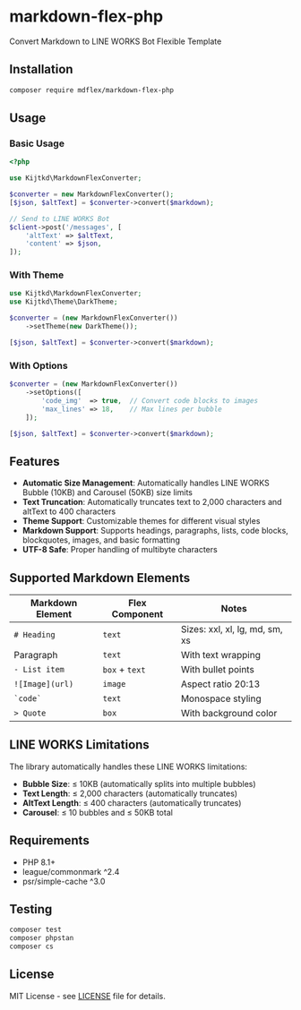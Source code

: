 # markdown-flex-php

Convert Markdown to LINE WORKS Bot Flexible Template

## Installation

```bash
composer require mdflex/markdown-flex-php
```

## Usage

### Basic Usage

```php
<?php

use Kijtkd\MarkdownFlexConverter;

$converter = new MarkdownFlexConverter();
[$json, $altText] = $converter->convert($markdown);

// Send to LINE WORKS Bot
$client->post('/messages', [
    'altText' => $altText,
    'content' => $json,
]);
```

### With Theme

```php
use Kijtkd\MarkdownFlexConverter;
use Kijtkd\Theme\DarkTheme;

$converter = (new MarkdownFlexConverter())
    ->setTheme(new DarkTheme());

[$json, $altText] = $converter->convert($markdown);
```

### With Options

```php
$converter = (new MarkdownFlexConverter())
    ->setOptions([
        'code_img'  => true,  // Convert code blocks to images
        'max_lines' => 18,    // Max lines per bubble
    ]);

[$json, $altText] = $converter->convert($markdown);
```

## Features

- **Automatic Size Management**: Automatically handles LINE WORKS Bubble (10KB) and Carousel (50KB) size limits
- **Text Truncation**: Automatically truncates text to 2,000 characters and altText to 400 characters
- **Theme Support**: Customizable themes for different visual styles
- **Markdown Support**: Supports headings, paragraphs, lists, code blocks, blockquotes, images, and basic formatting
- **UTF-8 Safe**: Proper handling of multibyte characters

## Supported Markdown Elements

| Markdown Element | Flex Component | Notes |
|-----------------|---------------|-------|
| `# Heading` | `text` | Sizes: xxl, xl, lg, md, sm, xs |
| Paragraph | `text` | With text wrapping |
| `- List item` | `box` + `text` | With bullet points |
| `![Image](url)` | `image` | Aspect ratio 20:13 |
| `` `code` `` | `text` | Monospace styling |
| `> Quote` | `box` | With background color |

## LINE WORKS Limitations

The library automatically handles these LINE WORKS limitations:

- **Bubble Size**: ≤ 10KB (automatically splits into multiple bubbles)
- **Text Length**: ≤ 2,000 characters (automatically truncates)
- **AltText Length**: ≤ 400 characters (automatically truncates)
- **Carousel**: ≤ 10 bubbles and ≤ 50KB total

## Requirements

- PHP 8.1+
- league/commonmark ^2.4
- psr/simple-cache ^3.0

## Testing

```bash
composer test
composer phpstan
composer cs
```

## License

MIT License - see [LICENSE](LICENSE) file for details.